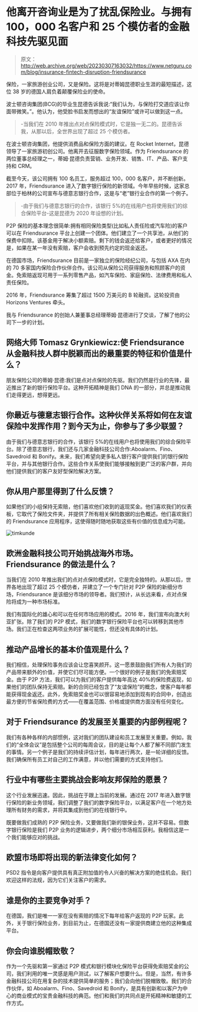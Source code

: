 # 他离开咨询业是为了扰乱保险业。与拥有 100，000 名客户和 25 个模仿者的金融科技先驱见面

> 原文：<http://web.archive.org/web/20230307163032/https://www.netguru.com/blog/insurance-fintech-disruption-friendsurance>

 保险，一家旅游创业公司，又是保险。这将是对蒂姆昆德职业生涯的最短描述，这位 38 岁的德国人肩负着颠覆保险业的使命。

波士顿咨询集团(BCG)的毕业生昆德告诉我说:“我们认为，与保险打交道应该让你面带微笑。”。他认为，他受脸书启发而想出的“友谊保险”或许可以做到这一点。

> -当我们在 2010 年推出点对点保险模式时，它是独一无二的。昆德告诉我，从那以后，全世界出现了超过 25 个模仿者。

在波士顿咨询集团，他提供消费品和保险方面的建议。在 Rocket Internet，昆德领导了一家旅游初创公司。他离开去征服数字保险领域。作为 Friendsurance 的两位董事总经理之一，蒂姆·昆德负责营销、业务开发、销售、IT、产品、客户支持和 CRM。

截至今天，该公司拥有 100 名员工，服务超过 100，000 名客户，并不断创新。2017 年，Friendsurance 进入了数字银行保险的新领域。今年早些时候，这家总部位于柏林的公司宣布与德意志银行合作，这是与“老”银行业合作的第一个例子。

> -由于我们与德意志银行的合作，该银行 5%的在线用户也将使用我们的综合保险平台-这是昆德为 2020 年设想的计划。

P2P 保险的基本理念很简单:拥有相同保险类型(比如私人责任险或汽车险)的客户可以在 Friendsurance 平台上创建一个团体。他们建立了一个共享池，从他们的保费中扣除。该基金用于解决小额索赔。剩下的钱会返还给客户，或者更好的情况是，如果在某一年没有索赔，客户会收到预先约定的现金返还。

在德国市场，Friendsurance 目前是一家独立的保险经纪公司，与包括 AXA 在内的 70 多家国内保险合作伙伴合作。该公司从保险公司获得服务和照顾客户的资金。免索赔返现可用于一系列零售产品，如汽车保险、家庭保险、法律费用和私人责任保险。

2016 年，Friendsurance 筹集了超过 1500 万美元的 B 轮融资。这轮投资由 Horizons Ventures 牵头。

我与 Friendsurance 的创始人兼董事总经理蒂姆·昆德进行了交谈，了解了他的公司下一步的计划。

## 网络大师 Tomasz Grynkiewicz:使 Friendsurance 从金融科技人群中脱颖而出的最重要的特征和价值是什么？

朋友保险公司的蒂姆·昆德:我们是点对点保险的先驱。我们仍然是行业的先锋，最近推出了新的银行保险平台。这种开拓精神是我们 DNA 的一部分，并总是推动我们走得更远，想得更远。

## 你最近与德意志银行合作。这种伙伴关系将如何在友谊保险中发挥作用？到今天为止，你参与了多少联盟？

由于我们与德意志银行的合作，该银行 5%的在线用户也将使用我们的综合保险平台。除了德意志银行，我们还与几家金融科技公司合作:Aboalarm、Fino、Savedroid 和 Bonify。未来，我们希望向更多私人银行客户提供我们的银行保险平台，并与其他银行合作。这些合作关系使我们能够接触到更广泛的客户群，并向他们提供我们的客户友好型保险解决方案。

## 你从用户那里得到了什么反馈？

如果他们的小组保持无索赔，他们喜欢他们收到的返现奖金。他们喜欢我们的仪表板，它取代了保险文件夹，并提供了所有相关保险数据的出色概述。他们喜欢我们的 Friendsurance 应用程序，这使得随时随地获取这些有价值的信息成为可能。

![timkunde](img/2c936f1edf6455d73338febb5bd4787f.png)

## 欧洲金融科技公司开始挑战海外市场。Friendsurance 的做法是什么？

当我们在 2010 年推出我们的点对点保险模式时，它是完全独特的。从那以后，世界各地出现了超过 25 个模仿者，并建立了一个专门针对 P2P 保险的新细分市场，Friendsurance 是该细分市场的领导者。我们预计，从长远来看，点对点保险将成为一种市场标准。

我们有国际化的雄心和可以在任何市场应用的模式。2016 年，我们宣布向澳大利亚扩张。除了我们的 P2P 模式，我们的数字银行保险平台也可以转移到其他市场。我们正在检查这两项业务的扩展可能性，但还没有具体的计划。

## 推动产品增长的基本价值观是什么？

我们相信，处理保险事务应该会让您喜笑颜开。这一愿景鼓励我们所有人为我们的产品带来额外的价值，并使它们尽可能方便。一个很好的例子是我们的免索赔奖金。由于 P2P 方法，我们可以为我们的客户提供每年高达 40%的保险费返现，如果他们的团队保持无索赔。新的合同已经包含了“友谊保险”的概念，使客户每年都能获得现金返还。此外，免索赔奖金也可以很容易地添加到现有的合同中，创造出最方便的节省保险费的方式——在覆盖范围、价格或提供商方面没有任何变化。

## 对于 Friendsurance 的发展至关重要的内部例程呢？

我们有各种各样的内部惯例，这对我们的团队建设和员工发展至关重要。例如，我们的“全体会议”是包括整个公司的每周会议，目的是让每个人都了解不同部门发生的事情。另一个例子是我们的持续评估计划，每年进行两次，是一轮详细的反馈。我们确保所有员工对自己的工作满意，并以他们需要的方式支持他们。

## 行业中有哪些主要挑战会影响友邦保险的愿景？

这个行业发展迅速。因此，挑战在于跟上当前的发展。通过在 2017 年进入数字银行保险的新业务领域，我们调整了我们的数字保险平台，以满足客户在一个地方处理所有财务的需求，并将其集成到他们的在线银行中。

既要做我们成熟的 P2P 保险业务，又要做我们新的银保业务，这并不容易。但数字银行保险是我们 P2P 业务的逻辑进步，两个细分市场相互获利。我相信这是一个我们能够应对的挑战。

## 欧盟市场即将出现的新法律变化如何？

PSD2 指令是向客户提供具有真正附加值的令人兴奋的解决方案的绝佳机会。我们欢迎这样的法规，因为它们关注客户的需求。

## 谁是你的主要竞争对手？

在德国，我们是唯一一家在没有索赔的情况下每年给客户返现的 P2P 玩家。此外，关于银行保险业务，到目前为止，在德国还没有一家提供商建立他的这种集成平台。

## 你会向谁脱帽致敬？

作为一个先驱和第一家通过 P2P 模式和银行模块化保险平台获得免索赔奖金的公司，我们利用的唯一灵感是用户测试，以了解客户想要什么。但是，当然，有许多金融科技公司在用复杂的技术提供简单的服务；我们会向他们脱帽致敬。我们的合作伙伴，如 Aboalarm、Fino、Savedroid 和 Bonify，是具有创新和以客户为中心的商业模式的宝贵金融科技的典范。他们和我们的共同点是开拓精神和敏捷的工作方式。